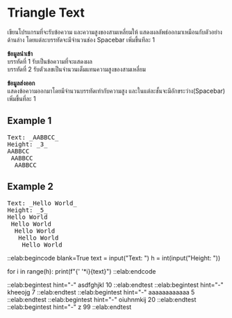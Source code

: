 # Triangle Text

เขียนโปรแกรมที่จะรับข้อความ และความสูงของสามเหลี่ยมให้ แสดงผลลัพธ์ออกมาเหมือนกับตัวอย่างด้านล่าง โดยแต่ละบรรทัดจะมีจำนวนช่อง Spacebar เพิ่มขึ้นทีละ 1

**ข้อมูลนำเข้า**  
บรรทัดที่ 1 รับเป็นข้อความที่จะแสดงผล  
บรรทัดที่ 2 รับตัวเลขเป็นจำนวนเต็มแทนความสูงของสามเหลี่ยม

**ข้อมูลส่งออก**  
แสดงข้อความออกมาโดยมีจำนวนบรรทัดเท่ากับความสูง และในแต่ละชั้นจะมีอักขระว่าง(Spacebar) เพิ่มขึ้นที่ละ 1

## Example 1
<pre class="output">
Text: _AABBCC_
Height: _3_
AABBCC
 AABBCC
  AABBCC
</pre>

## Example 2
<pre class="output">
Text: _Hello World_
Height: _5_
Hello World
 Hello World
  Hello World
   Hello World
    Hello World
</pre>

::elab:begincode blank=True
text = input("Text: ")
h = int(input("Height: "))

for i in range(h):
    print(f"{' '*i}{text}")
::elab:endcode

::elab:begintest hint="-"
asdfghjkl
10
::elab:endtest
::elab:begintest hint="-"
kheeojg
7
::elab:endtest
::elab:begintest hint="-"
aaaaaaaaaaaa
5
::elab:endtest
::elab:begintest hint="-"
oiuhnmkij
20
::elab:endtest
::elab:begintest hint="-"
z
99
::elab:endtest